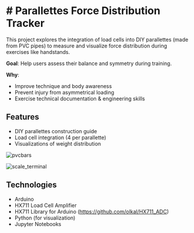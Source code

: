# # Parallettes Force Distribution Tracker

This project explores the integration of load cells into DIY parallettes (made from PVC pipes) to measure and visualize force distribution during exercises like handstands. 

 **Goal**: Help users assess their balance and symmetry during training.

 **Why**:
- Improve technique and body awareness
- Prevent injury from asymmetrical loading
- Exercise technical documentation & engineering skills

## Features
- DIY parallettes construction guide
- Load cell integration (4 per parallette)
- Visualizations of weight distribution

![pvcbars](https://github.com/user-attachments/assets/476c8d49-368b-4f99-91f1-faff3c8a8eb4)

![scale_terminal](https://github.com/user-attachments/assets/eab05d4e-a773-4344-b4ae-1828b0b4f0d8)

## Technologies
- Arduino
- HX711 Load Cell Amplifier
- HX711 Library for Arduino (https://github.com/olkal/HX711_ADC)
- Python (for visualization)
- Jupyter Notebooks
